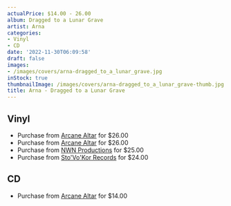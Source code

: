 ```yaml
---
actualPrice: $14.00 - 26.00
album: Dragged to a Lunar Grave
artist: Arna
categories:
- Vinyl
- CD
date: '2022-11-30T06:09:58'
draft: false
images:
- /images/covers/arna-dragged_to_a_lunar_grave.jpg
inStock: true
thumbnailImage: /images/covers/arna-dragged_to_a_lunar_grave-thumb.jpg
title: Arna - Dragged to a Lunar Grave
---
```


## Vinyl
* Purchase from [Arcane Altar](https://arcanealtar.bigcartel.com/product/arna-dragged-to-a-lunar-grave-12-lp) for $26.00
* Purchase from [Arcane Altar](https://arcanealtar.bigcartel.com/product/arna-dragged-to-a-lunar-grave-12-lp) for $26.00
* Purchase from [NWN Productions](http://shop.nwnprod.com/index.php?route=product/product&path=75&product_id=23745&sort=pd.name&order=ASC) for $25.00
* Purchase from [Sto'Vo'Kor Records](https://stovokor-records.com/products/arna-dragged-to-a-lunar-grave) for $24.00
## CD
* Purchase from [Arcane Altar](https://arcanealtar.bigcartel.com/product/arna-dragged-to-a-lunar-grave-cd) for $14.00
